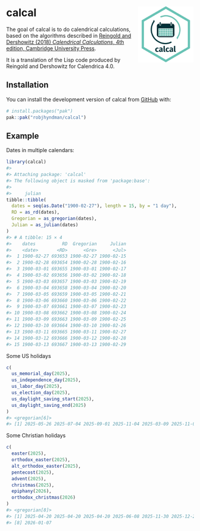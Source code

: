 
<!-- README.md is generated from README.Rmd. Please edit that file -->

# calcal <img src="man/figures/calcal-hex.png" align="right" width = 150 />

<!-- badges: start -->

<!-- badges: end -->

The goal of calcal is to do calendrical calculations, based on the
algorithms described in [Reingold and Dershowitz (2018) *Calendrical
Calculations*, 4th edition, Cambridge University
Press](https://doi.org/10.1017/9781107415058).

It is a translation of the Lisp code produced by Reingold and Dershowitz
for Calendrica 4.0.

## Installation

You can install the development version of calcal from
[GitHub](https://github.com/) with:

``` r
# install.packages("pak")
pak::pak("robjhyndman/calcal")
```

## Example

Dates in multiple calendars:

``` r
library(calcal)
#> 
#> Attaching package: 'calcal'
#> The following object is masked from 'package:base':
#> 
#>     julian
tibble::tibble(
  dates = seq(as.Date("1900-02-27"), length = 15, by = "1 day"),
  RD = as_rd(dates),
  Gregorian = as_gregorian(dates),
  Julian = as_julian(dates)
)
#> # A tibble: 15 × 4
#>    dates          RD  Gregorian     Julian
#>    <date>       <RD>      <Gre>      <Jul>
#>  1 1900-02-27 693653 1900-02-27 1900-02-15
#>  2 1900-02-28 693654 1900-02-28 1900-02-16
#>  3 1900-03-01 693655 1900-03-01 1900-02-17
#>  4 1900-03-02 693656 1900-03-02 1900-02-18
#>  5 1900-03-03 693657 1900-03-03 1900-02-19
#>  6 1900-03-04 693658 1900-03-04 1900-02-20
#>  7 1900-03-05 693659 1900-03-05 1900-02-21
#>  8 1900-03-06 693660 1900-03-06 1900-02-22
#>  9 1900-03-07 693661 1900-03-07 1900-02-23
#> 10 1900-03-08 693662 1900-03-08 1900-02-24
#> 11 1900-03-09 693663 1900-03-09 1900-02-25
#> 12 1900-03-10 693664 1900-03-10 1900-02-26
#> 13 1900-03-11 693665 1900-03-11 1900-02-27
#> 14 1900-03-12 693666 1900-03-12 1900-02-28
#> 15 1900-03-13 693667 1900-03-13 1900-02-29
```

Some US holidays

``` r
c(
  us_memorial_day(2025),
  us_independence_day(2025),
  us_labor_day(2025),
  us_election_day(2025),
  us_daylight_saving_start(2025),
  us_daylight_saving_end(2025)
)
#> <gregorian[6]>
#> [1] 2025-05-26 2025-07-04 2025-09-01 2025-11-04 2025-03-09 2025-11-02
```

Some Christian holidays

``` r
c(
  easter(2025),
  orthodox_easter(2025),
  alt_orthodox_easter(2025),
  pentecost(2025),
  advent(2025),
  christmas(2025),
  epiphany(2026),
  orthodox_christmas(2026)
)
#> <gregorian[8]>
#> [1] 2025-04-20 2025-04-20 2025-04-20 2025-06-08 2025-11-30 2025-12-25 2026-01-04
#> [8] 2026-01-07
```
